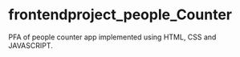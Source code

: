 # frontendproject_people_Counter
PFA of people counter app implemented using HTML, CSS and JAVASCRIPT. 
